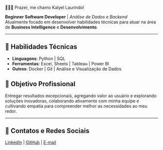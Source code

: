 👨🏾‍💻 Prazer, me chamo Kalyel Laurindo!

**Beginner Software Developer** | *Análise de Dados e Backend*  
Atualmente focado em desenvolver habilidades técnicas para atuar na área de **Business Intelligence** e **Desenvolvimento**.

---

## 🚀 **Habilidades Técnicas**
- **Linguagens**: Python | SQL  
- **Ferramentas**: Excel, Sheets | Tableau | Power BI   
- **Outros**: Docker | Git | Análise e Visualização de Dados  


## 🎯 **Objetivo Profissional**
Entregar resultados excepcionais, agregando valor ao usuário e explorando soluções inovadoras, colaborando ativamente com minha equipe e cultivando empatia para compreender melhor as necessidades ao meu redor.  

---

## 🔗 **Contatos e Redes Sociais**
[LinkedIn](https://www.linkedin.com/in/kalyel-n-laurindo/) | [GitHub](https://github.com/KalyelNLaurindo) | [E-mail](mailto:kalyel.laurindo@gmail.com) 
